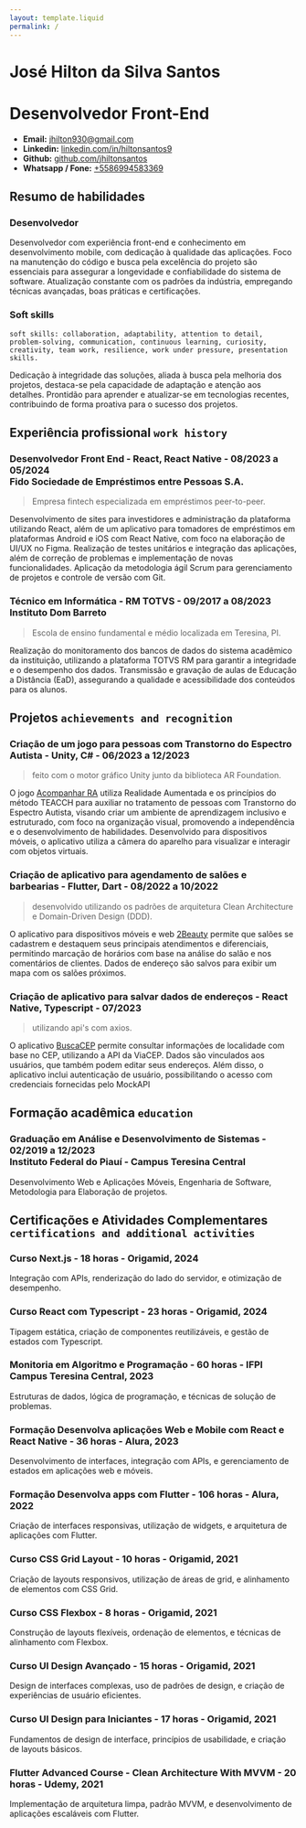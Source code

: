```yaml
---
layout: template.liquid
permalink: /
---
```


# José Hilton da Silva Santos
# Desenvolvedor Front-End

* **Email:** [jhilton930@gmail.com](mailto:jhilton930@gmail.com)
* **Linkedin:** [linkedin.com/in/hiltonsantos9](https://linkedin.com/in/hiltonsantos9)
* **Github:** [github.com/jhiltonsantos](https://github.com/jhiltonsantos)
* **Whatsapp / Fone:** [+5586994583369](https://wa.me/+5586994583369)

## Resumo de habilidades

### Desenvolvedor

Desenvolvedor com experiência front-end e conhecimento em desenvolvimento mobile, com dedicação à qualidade das aplicações. Foco na manutenção do código e busca pela excelência do projeto são essenciais para assegurar a longevidade e confiabilidade do sistema de software. Atualização constante com os padrões da indústria, empregando técnicas avançadas, boas práticas e certificações.

### Soft skills

`soft skills: collaboration, adaptability, attention to detail, problem-solving, communication, continuous learning, curiosity, creativity, team work, resilience, work under pressure, presentation skills.`

Dedicação à integridade das soluções, aliada à busca pela melhoria dos projetos, destaca-se pela capacidade de adaptação e atenção aos detalhes. Prontidão para aprender e atualizar-se em tecnologias recentes, contribuindo de forma proativa para o sucesso dos projetos.


## Experiência profissional `work history`

### Desenvolvedor Front End - React, React Native - 08/2023 a 05/2024 <br>Fido Sociedade de Empréstimos entre Pessoas S.A.

> Empresa fintech especializada em empréstimos peer-to-peer.

Desenvolvimento de sites para investidores e administração da plataforma utilizando React, além de um aplicativo para tomadores de empréstimos em plataformas Android e iOS com React Native, com foco na elaboração de UI/UX no Figma. Realização de testes unitários e integração das aplicações, além de correção de problemas e implementação de novas funcionalidades. Aplicação da metodologia ágil Scrum para gerenciamento de projetos e controle de versão com Git.

### Técnico em Informática - RM TOTVS - 09/2017 a 08/2023 <br>Instituto Dom Barreto

> Escola de ensino fundamental e médio localizada em Teresina, PI.

Realização do monitoramento dos bancos de dados do sistema acadêmico da instituição, utilizando a plataforma TOTVS RM para garantir a integridade e o desempenho dos dados. Transmissão e gravação de aulas de Educação a Distância (EaD), assegurando a qualidade e acessibilidade dos conteúdos para os alunos.

## Projetos `achievements and recognition`

### Criação de um jogo para pessoas com Transtorno do Espectro Autista - Unity, C# - 06/2023 a 12/2023

> feito com o motor gráfico Unity junto da biblioteca AR Foundation.

O jogo [Acompanhar RA](https://github.com/jhiltonsantos/ACOMPANHAR-RA) utiliza Realidade Aumentada e os princípios do método TEACCH para auxiliar no tratamento de pessoas com Transtorno do Espectro Autista, visando criar um ambiente de aprendizagem inclusivo e estruturado, com foco na organização visual, promovendo a independência e o desenvolvimento de habilidades. Desenvolvido para dispositivos móveis, o aplicativo utiliza a câmera do aparelho para visualizar e interagir com objetos virtuais.

### Criação de aplicativo para agendamento de salões e barbearias - Flutter, Dart - 08/2022 a 10/2022

> desenvolvido utilizando os padrões de arquitetura Clean Architecture e Domain-Driven Design (DDD).

O aplicativo para dispositivos móveis e web [2Beauty](https://github.com/jhiltonsantos/two_beauty) permite que salões se cadastrem e destaquem seus principais atendimentos e diferenciais, permitindo marcação de horários com base na análise do salão e nos comentários de clientes. Dados de endereço são salvos para exibir um mapa com os salões próximos.

### Criação de aplicativo para salvar dados de endereços - React Native, Typescript - 07/2023

> utilizando api's com axios.

O aplicativo [BuscaCEP](https://github.com/jhiltonsantos/buscaCep) permite consultar informações de localidade com base no CEP, utilizando a API da ViaCEP. Dados são vinculados aos usuários, que também podem editar seus endereços. Além disso, o aplicativo inclui autenticação de usuário, possibilitando o acesso com credenciais fornecidas pelo MockAPI


## Formação acadêmica `education`

### Graduação em Análise e Desenvolvimento de Sistemas - 02/2019 a 12/2023<br>Instituto Federal do Piauí - Campus Teresina Central

Desenvolvimento Web e Aplicações Móveis, Engenharia de Software, Metodologia para Elaboração de projetos.


## Certificações e Atividades Complementares `certifications and additional activities`

### **Curso Next.js** - 18 horas - Origamid, 2024
Integração com APIs, renderização do lado do servidor, e otimização de desempenho.

### **Curso React com Typescript** - 23 horas - Origamid, 2024
Tipagem estática, criação de componentes reutilizáveis, e gestão de estados com Typescript.

### **Monitoria em Algoritmo e Programação** - 60 horas - IFPI Campus Teresina Central, 2023
Estruturas de dados, lógica de programação, e técnicas de solução de problemas.

### **Formação Desenvolva aplicações Web e Mobile com React e React Native** - 36 horas - Alura, 2023
Desenvolvimento de interfaces, integração com APIs, e gerenciamento de estados em aplicações web e móveis.

### **Formação Desenvolva apps com Flutter** - 106 horas - Alura, 2022
Criação de interfaces responsivas, utilização de widgets, e arquitetura de aplicações com Flutter.

### **Curso CSS Grid Layout** - 10 horas - Origamid, 2021
Criação de layouts responsivos, utilização de áreas de grid, e alinhamento de elementos com CSS Grid.

### **Curso CSS Flexbox** - 8 horas - Origamid, 2021
Construção de layouts flexíveis, ordenação de elementos, e técnicas de alinhamento com Flexbox.

### **Curso UI Design Avançado** - 15 horas - Origamid, 2021
Design de interfaces complexas, uso de padrões de design, e criação de experiências de usuário eficientes.

### **Curso UI Design para Iniciantes** - 17 horas - Origamid, 2021
Fundamentos de design de interface, princípios de usabilidade, e criação de layouts básicos.

### **Flutter Advanced Course - Clean Architecture With MVVM** - 20 horas - Udemy, 2021
Implementação de arquitetura limpa, padrão MVVM, e desenvolvimento de aplicações escaláveis com Flutter.